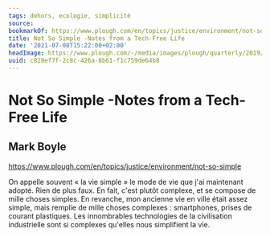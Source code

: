 ```yaml
---
tags: dehors, ecologie, simplicité
source:
bookmarkOf: https://www.plough.com/en/topics/justice/environment/not-so-simple
title: Not So Simple -Notes from a Tech-Free Life
date: '2021-07-08T15:22:00+02:00'
headImage: https://www.plough.com/-/media/images/plough/quarterly/2019/21summercapitalism/21boyle/q21boyle268social.jpg?la=en
uuid: c820ef7f-2c8c-426a-8b61-f1c759de64b8
---
```


# Not So Simple -Notes from a Tech-Free Life
## Mark Boyle
https://www.plough.com/en/topics/justice/environment/not-so-simple

On appelle souvent  « la vie simple » le mode de vie que j'ai maintenant adopté. Rien de plus faux. En fait, c'est plutôt complexe, et se compose de mille choses simples. En revanche, mon ancienne vie en ville était assez simple, mais remplie de mille choses complexes : smartphones, prises de courant plastiques. Les innombrables technologies de la civilisation industrielle sont si complexes qu'elles nous simplifient la vie.
